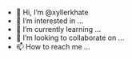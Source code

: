 - 👋 Hi, I’m @xyllerkhate
- 👀 I’m interested in ...
- 🌱 I’m currently learning ...
- 💞️ I’m looking to collaborate on ...
- 📫 How to reach me ...

<!---
xyllerkhate/xyllerkhate is a ✨ special ✨ repository because its `README.md` (this file) appears on your GitHub profile.
You can click the Preview link to take a look at your changes.
--->
